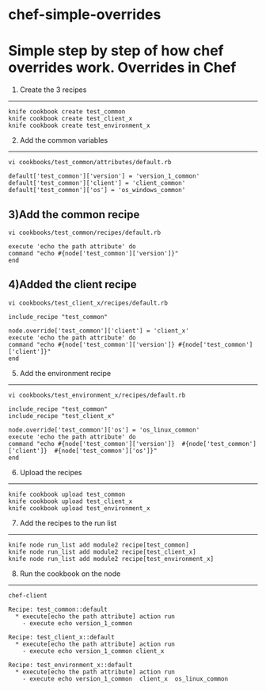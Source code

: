 chef-simple-overrides
=====================
Simple step by step of how chef overrides work.
Overrides in Chef
========

1) Create the 3 recipes
----
```
knife cookbook create test_common
knife cookbook create test_client_x
knife cookbook create test_environment_x
```

2) Add the common variables
----
```
vi cookbooks/test_common/attributes/default.rb
```
```
default['test_common']['version'] = 'version_1_common'
default['test_common']['client'] = 'client_common'
default['test_common']['os'] = 'os_windows_common'
```
3)Add the common recipe
----
```
vi cookbooks/test_common/recipes/default.rb
```
```
execute 'echo the path attribute' do
command "echo #{node['test_common']['version']}"
end
```
4)Added the client recipe
----
```
vi cookbooks/test_client_x/recipes/default.rb
```

```
include_recipe "test_common"

node.override['test_common']['client'] = 'client_x'
execute 'echo the path attribute' do
command "echo #{node['test_common']['version']} #{node['test_common']['client']}"
end
```

5) Add the environment recipe
----
```
vi cookbooks/test_environment_x/recipes/default.rb
```
```
include_recipe "test_common"
include_recipe "test_client_x"

node.override['test_common']['os'] = 'os_linux_common'
execute 'echo the path attribute' do
command "echo #{node['test_common']['version']}  #{node['test_common']['client']}  #{node['test_common']['os']}"
end
```
6) Upload the recipes 
----
```
knife cookbook upload test_common
knife cookbook upload test_client_x
knife cookbook upload test_environment_x
```
7) Add the recipes to the run list
----
```
knife node run_list add module2 recipe[test_common]
knife node run_list add module2 recipe[test_client_x]
knife node run_list add module2 recipe[test_environment_x]
```
8) Run the cookbook on the node 
----
```
chef-client 
```
```
Recipe: test_common::default
  * execute[echo the path attribute] action run
    - execute echo version_1_common

Recipe: test_client_x::default
  * execute[echo the path attribute] action run
    - execute echo version_1_common client_x

Recipe: test_environment_x::default
  * execute[echo the path attribute] action run
    - execute echo version_1_common  client_x  os_linux_common
```
